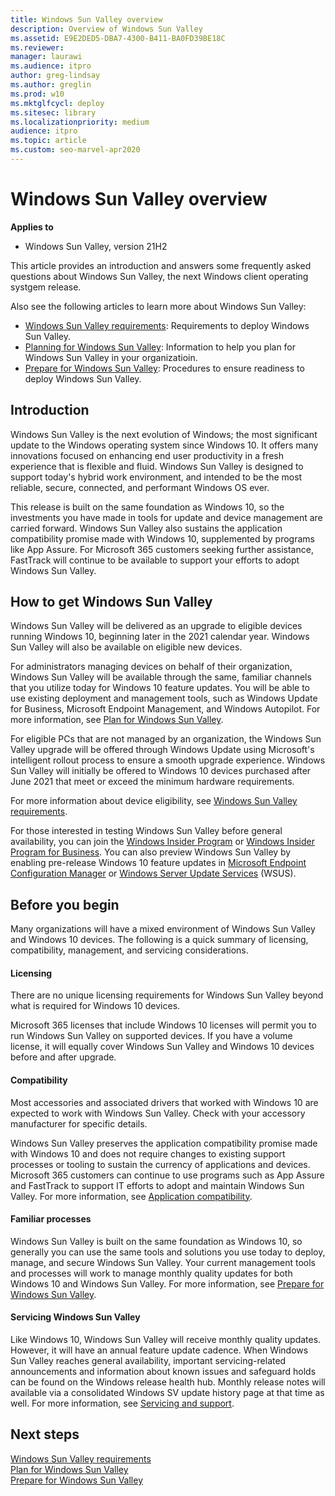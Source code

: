 ```yaml
---
title: Windows Sun Valley overview
description: Overview of Windows Sun Valley
ms.assetid: E9E2DED5-DBA7-4300-B411-BA0FD39BE18C
ms.reviewer: 
manager: laurawi
ms.audience: itpro
author: greg-lindsay
ms.author: greglin
ms.prod: w10
ms.mktglfcycl: deploy
ms.sitesec: library
ms.localizationpriority: medium
audience: itpro
ms.topic: article
ms.custom: seo-marvel-apr2020
---
```


# Windows Sun Valley overview

**Applies to**

-   Windows Sun Valley, version 21H2

This article provides an introduction and answers some frequently asked questions about Windows Sun Valley, the next Windows client operating systgem release.

Also see the following articles to learn more about Windows Sun Valley: 

- [Windows Sun Valley requirements](windows-sv-requirements.md): Requirements to deploy Windows Sun Valley.
- [Planning for Windows Sun Valley](windows-sv-plan.md): Information to help you plan for Windows Sun Valley in your organizatioin.
- [Prepare for Windows Sun Valley](windows-sv-prepare.md): Procedures to ensure readiness to deploy Windows Sun Valley.

## Introduction

Windows Sun Valley is the next evolution of Windows; the most significant update to the Windows operating system since Windows 10. It offers many innovations focused on enhancing end user productivity in a fresh experience that is flexible and fluid. Windows Sun Valley is designed to support today's hybrid work environment, and intended to be the most reliable, secure, connected, and performant Windows OS ever. 

This release is built on the same foundation as Windows 10, so the investments you have made in tools for update and device management are carried forward. Windows Sun Valley also sustains the application compatibility promise made with Windows 10, supplemented by programs like App Assure. For Microsoft 365 customers seeking further assistance, FastTrack will continue to be available to support your efforts to adopt Windows Sun Valley.

## How to get Windows Sun Valley

Windows Sun Valley will be delivered as an upgrade to eligible devices running Windows 10, beginning later in the 2021 calendar year. Windows Sun Valley will also be available on eligible new devices.

For administrators managing devices on behalf of their organization, Windows Sun Valley will be available through the same, familiar channels that you utilize today for Windows 10 feature updates. You will be able to use existing deployment and management tools, such as Windows Update for Business, Microsoft Endpoint Management, and Windows Autopilot. For more information, see [Plan for Windows Sun Valley](windows-sv-plan.md).

For eligible PCs that are not managed by an organization, the Windows Sun Valley upgrade will be offered through Windows Update using Microsoft's intelligent rollout process to ensure a smooth upgrade experience. Windows Sun Valley will initially be offered to Windows 10 devices purchased after June 2021 that meet or exceed the minimum hardware requirements. 

For more information about device eligibility, see [Windows Sun Valley requirements](windows-sv-requirements.md).

For those interested in testing Windows Sun Valley before general availability, you can join the [Windows Insider Program](https://insider.windows.com) or [Windows Insider Program for Business](https://insider.windows.com/for-business). You can also preview Windows Sun Valley by enabling pre-release Windows 10 feature updates in [Microsoft Endpoint Configuration Manager](/mem/configmgr/core/servers/manage/pre-release-features) or [Windows Server Update Services](https://techcommunity.microsoft.com/t5/windows-it-pro-blog/publishing-pre-release-windows-10-feature-updates-to-wsus/ba-p/845054) (WSUS).

## Before you begin

Many organizations will have a mixed environment of Windows Sun Valley and Windows 10 devices. The following is a quick summary of licensing, compatibility, management, and servicing considerations.  

#### Licensing

There are no unique licensing requirements for Windows Sun Valley beyond what is required for Windows 10 devices.

Microsoft 365 licenses that include Windows 10 licenses will permit you to run Windows Sun Valley on supported devices. If you have a volume license, it will equally cover Windows Sun Valley and Windows 10 devices before and after upgrade.

#### Compatibility

Most accessories and associated drivers that worked with Windows 10 are expected to work with Windows Sun Valley. Check with your accessory manufacturer for specific details.

Windows Sun Valley preserves the application compatibility promise made with Windows 10 and does not require changes to existing support processes or tooling to sustain the currency of applications and devices. Microsoft 365 customers can continue to use programs such as App Assure and FastTrack to support IT efforts to adopt and maintain Windows Sun Valley. For more information, see [Application compatibility](windows-sv-plan.md#application-compatibility).

#### Familiar processes

Windows Sun Valley is built on the same foundation as Windows 10, so generally you can use the same tools and solutions you use today to deploy, manage, and secure Windows Sun Valley. Your current management tools and processes will work to manage monthly quality updates for both Windows 10 and Windows Sun Valley.  For more information, see [Prepare for Windows Sun Valley](windows-sv-prepare.md).

#### Servicing Windows Sun Valley

Like Windows 10, Windows Sun Valley will receive monthly quality updates. However, it will have an annual feature update cadence. When Windows Sun Valley reaches general availability, important servicing-related announcements and information about known issues and safeguard holds can be found on the Windows release health hub. Monthly release notes will available via a consolidated Windows SV update history page at that time as well. For more information, see [Servicing and support](windows-sv-plan.md#servicing-and-support). 

## Next steps

[Windows Sun Valley requirements](windows-sv-requirements.md)<br>
[Plan for Windows Sun Valley](windows-sv-plan.md)<br>
[Prepare for Windows Sun Valley](windows-sv-prepare.md)